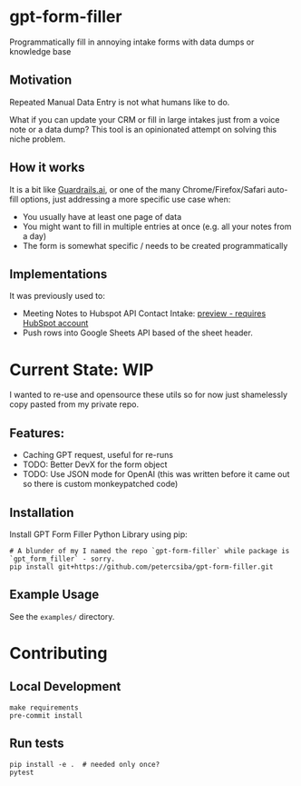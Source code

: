 # gpt-form-filler
Programmatically fill in annoying intake forms with data dumps or knowledge base


## Motivation
Repeated Manual Data Entry is not what humans like to do.

What if you can update your CRM or fill in large intakes just from a voice note or a data dump?
This tool is an opinionated attempt on solving this niche problem.

## How it works
It is a bit like [Guardrails.ai](https://github.com/guardrails-ai/guardrails),
or one of the many Chrome/Firefox/Safari auto-fill options,
just addressing a more specific use case when:
* You usually have at least one page of data
* You might want to fill in multiple entries at once (e.g. all your notes from a day)
* The form is somewhat specific / needs to be created programmatically

## Implementations
It was previously used to:
* Meeting Notes to Hubspot API Contact Intake: [preview - requires HubSpot account](https://app.hubspot.com/ecosystem/43920988/marketplace/apps/_preview/voxana-voice-data-entry-2150554)
* Push rows into Google Sheets API based of the sheet header.

# Current State: WIP
I wanted to re-use and opensource these utils so for now just shamelessly copy pasted from my private repo.

## Features:
* Caching GPT request, useful for re-runs
* TODO: Better DevX for the form object
* TODO: Use JSON mode for OpenAI (this was written before it came out so there is custom monkeypatched code)

## Installation
Install GPT Form Filler Python Library using pip:

```shell
# A blunder of my I named the repo `gpt-form-filler` while package is `gpt_form_filler` - sorry.
pip install git+https://github.com/petercsiba/gpt-form-filler.git
```

## Example Usage
See the `examples/` directory.

# Contributing

## Local Development
```shell
make requirements
pre-commit install
```

## Run tests
```shell
pip install -e .  # needed only once?
pytest
```
